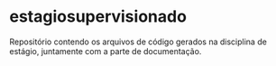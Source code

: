 # estagiosupervisionado
Repositório contendo os arquivos de código gerados na disciplina de estágio, juntamente com a parte de documentação.
